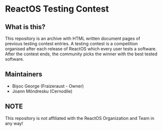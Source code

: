# ReactOS Testing Contest
## What is this?
This repository is an archive with HTML written document pages of previous testing contest entries. A testing contest is a competition organised after each release of ReactOS which every user tests a software. After the contest ends, the community picks the winner with the best tested software.
## Maintainers

 - Bișoc George (Fraizeraust - Owner)
 - Joann Mõndresku (Cernodile)
## NOTE
This repository is not affiliated with the ReactOS Organization and Team in any way!